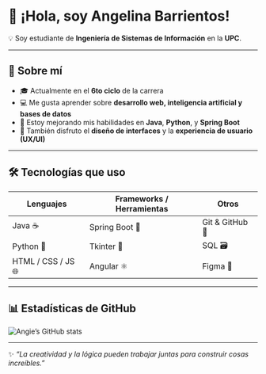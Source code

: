 # 👋 ¡Hola, soy Angelina Barrientos!

💡 Soy estudiante de **Ingeniería de Sistemas de Información** en la **UPC**.  

---

## 🚀 Sobre mí
- 🎓 Actualmente en el **6to ciclo** de la carrera  
- 💻 Me gusta aprender sobre **desarrollo web, inteligencia artificial y bases de datos**  
- 🌱 Estoy mejorando mis habilidades en **Java**, **Python**, y **Spring Boot**  
- 🎨 También disfruto el **diseño de interfaces** y la **experiencia de usuario (UX/UI)**  

---

## 🛠️ Tecnologías que uso
| Lenguajes | Frameworks / Herramientas | Otros |
|------------|---------------------------|--------|
| Java ☕ | Spring Boot 🌱 | Git & GitHub 🧭 |
| Python 🐍 | Tkinter 🎨 | SQL 🗃️ |
| HTML / CSS / JS 🌐 | Angular ⚛️ | Figma 🎨 |

---

## 📊 Estadísticas de GitHub
![Angie’s GitHub stats](https://github-readme-stats.vercel.app/api?username=AngieB26&show_icons=true&theme=tokyonight)

---

✨ *“La creatividad y la lógica pueden trabajar juntas para construir cosas increíbles.”*  
